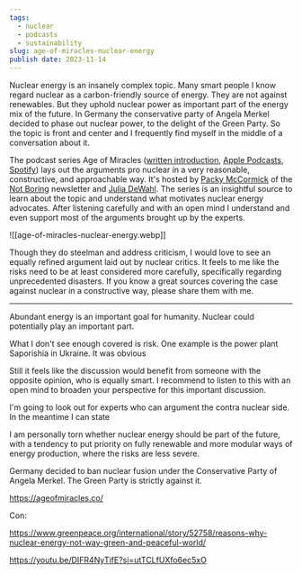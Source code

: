 ```yaml
---
tags:
  - nuclear
  - podcasts
  - sustainability
slug: age-of-miracles-nuclear-energy
publish date: 2023-11-14
---
```

Nuclear energy is an insanely complex topic. Many smart people I know regard nuclear as a carbon-friendly source of energy. They are not against renewables. But they uphold nuclear power as important part of the energy mix of the future. In Germany the conservative party of Angela Merkel decided to phase out nuclear power, to the delight of the Green Party. So the topic is front and center and I frequently find myself in the middle of a conversation about it.

The podcast series Age of Miracles ([written introduction](https://www.notboring.co/p/age-of-miracles), [Apple Podcasts](https://podcasts.apple.com/de/podcast/age-of-miracles/id1527421931?i=1000632801912), [Spotify](https://open.spotify.com/episode/5gCZQnbnnRtGdW3gKJPBlg?si=68ef5abd827c4d09)) lays out the arguments pro nuclear in a very reasonable, constructive, and approachable way. It's hosted by [Packy McCormick](https://twitter.com/packyM) of the [Not Boring](https://www.notboring.co/) newsletter and [Julia DeWahl](https://twitter.com/juliadewahl). The series is an insightful source to learn about the topic and understand what motivates nuclear energy advocates. After listening carefully and with an open mind I understand and even support most of the arguments brought up by the experts.

![[age-of-miracles-nuclear-energy.webp]]

Though they do steelman and address criticism, I would love to see an equally refined argument laid out by nuclear critics. It feels to me like the risks need to be at least considered more carefully, specifically regarding unprecedented disasters. If you know a great sources covering the case against nuclear in a constructive way, please share them with me.

---

Abundant energy is an important goal for humanity. Nuclear could potentially play an important part.

What I don't see enough covered is risk. One example is the power plant Saporishia in Ukraine. It was obvious

Still it feels like the discussion would benefit from someone with the opposite opinion, who is equally smart. I recommend to listen to this with an open mind to broaden your perspective for this important discussion.

I'm going to look out for experts who can argument the contra nuclear side. In the meantime I can state 

I am personally torn whether nuclear energy should be part of the future, with a tendency to put priority on fully renewable and more modular ways of energy production, where the risks are less severe. 

Germany decided to ban nuclear fusion under the Conservative Party of Angela Merkel. The Green Party is strictly against it.


https://ageofmiracles.co/

Con:

https://www.greenpeace.org/international/story/52758/reasons-why-nuclear-energy-not-way-green-and-peaceful-world/

https://youtu.be/DIFR4NyTifE?si=utTCLfUXfo6ec5xO
